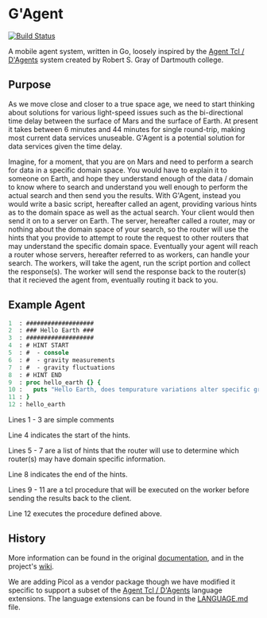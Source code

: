 # G'Agent
[![Build Status](https://drone.dragonheim.net/api/badges/dragonheim/gagent/status.svg)](https://drone.dragonheim.net/dragonheim/gagent)

A mobile agent system, written in Go, loosely inspired by the [Agent Tcl / D'Agents](http://www.cs.dartmouth.edu/~dfk/agents/) system created by Robert S. Gray of Dartmouth college.

## Purpose
As we move close and closer to a true space age, we need to start thinking about solutions for various light-speed issues such as the bi-directional time delay between the surface of Mars and the surface of Earth. At present it takes between 6 minutes and 44 minutes for single round-trip, making most current data services unuseable. G'Agent is a potential solution for data services given the time delay.

Imagine, for a moment, that you are on Mars and need to perform a search for data in a specific domain space. You would have to explain it to someone on Earth, and hope they understand enough of the data / domain to know where to search and understand you well enough to perform the actual search and then send you the results. With G'Agent, instead you would write a basic script, hereafter called an agent, providing various hints as to the domain space as well as the actual search. Your client would then send it on to a server on Earth. The server, hereafter called a router, may or nothing about the domain space of your search, so the router will use the hints that you provide to attempt to route the request to other routers that may understand the specific domain space. Eventually your agent will reach a router whose servers, hereafter referred to as workers, can handle your search.  The workers, will take the agent, run the script portion and collect the response(s). The worker will send the response back to the router(s) that it recieved the agent from, eventually routing it back to you.

## Example Agent
```tcl
1  : ###################
2  : ### Hello Earth ###
3  : ###################
4  : # HINT START
5  : #  - console
6  : #  - gravity measurements
7  : #  - gravity fluctuations
8  : # HINT END
9  : proc hello_earth {} {
10 :   puts "Hello Earth, does tempurature variations alter specific gravity?"
11 : }
12 : hello_earth
```
Lines 1 - 3 are simple comments

Line  4 indicates the start of the hints.

Lines 5 - 7 are a list of hints that the router will use to determine which router(s) may have domain specific information.

Line  8 indicates the end of the hints.

Lines 9 - 11 are a tcl procedure that will be executed on the worker before sending the results back to the client.

Line  12 executes the procedure defined above.

## History
More information can be found in the original [documentation](http://www.cs.dartmouth.edu/~dfk/agents/pub/agents/doc.5.1.ps.gz), and in the project's [wiki](https://git.dragonheim.net/dragonheim/gagent/wiki/_pages).

We are adding Picol as a vendor package though we have modified it specific to support a subset of the [Agent Tcl / D'Agents](http://www.cs.dartmouth.edu/~dfk/agents/pub/agents/doc.5.1.ps.gz) language extensions. The language extensions can be found in the [LANGUAGE.md](https://git.dragonheim.net/dragonheim/gagent/src/branch/main/LANGUAGE.md) file.
